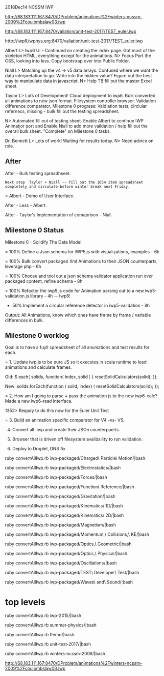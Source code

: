 2018Dec14 NCSSM IWP

http://68.183.111.167:8470/DProblem/animations%2Fwinters-ncssm-2009%2Fcoulombslaw03.iwp
 
http://68.183.111.167:8470/valiation/unit-test-2017/TEST_euler.iwp

http://iwp6.iwphys.org:8470/valiation/unit-test-2017/TEST_euler.iwp


Albert
L> Iwp6 UI - Continued on creating the index page. Got most of the skeleton HTML, everything except for the animations.
N> Focus Port the CSS, looking into less.  Copy bootstrap over into Public Folder.



Niall
L> Matching up the v4 -> v5 data arrays. Confused where we want the data interpretation to go.  Write into the hidden value?  Figure out the best way to manipulate data in javascript.
N> Help TB fill out the master Excel sheet.


Taylor
L> Lots of Development! Cloud deployment to iwp6. Bulk converted all animations to new json format. Filesystem controller browser. Validation difference comparator, Milestone 0 progress:  Valdiation tests, circlular refernecs, missing - bulk fill out the testing spreadsheet.

N> Automated fill out of testing sheet.  Enable Albert to continue IWP Animatjor port and Enable Niall to add more validation / help fill out the overall bulk sheet.  "Complete" on Milestone 0 tasks.

Dr. Bennett
L> Lots of work!  Waiting for results today.
N> Need advice on role.

## After

After - Bulk testing spreadhseet.

	Next step  Taylor + Niall -- Fill out the 1054 item spreadsheet completely and circulate before winter break next Friday.

= Albert - Demo of User Interface.


After - Less - Albert.

After - Taylor's Implementation of comaprison - Niall.



## Milestone 0 Status



Milestone 0 - Solidify The Data Model

= 100% Define a Json schema for IWP5.js with visualizations, examples - 6h

= 100%  Bulk convert packaged Xml Animations to their JSON counterparts, leverage php - 6h

= 100%  Choose and tool out a json schema validator application run over packaged content, refine schema - 8h

= 100%  Refactor the iwp5.js code for Animation parsing out to a new iwp5-validation.js library - 4h -- Iwp6!

- 50%   Implement a circular reference detector in iwp5-validation - 8h

Output: All Animations, know which ones have frame by frame / variable differences in bulk.








## Milestone 0 worklog

Goal is to have a fuyll spreadsheet of all anumations and test results for each.

= 1. Update iwp.js to be pure JS so it executes in scala runtime to load animations and calculate frames.

Old:
  $.each( solids, function( index, solid ) {
    resetSolidCalculators(solid);
  });

New:
  solids.forEach(function ( solid, index) {
    resetSolidCalculators(solid);
  });


= 2. How am I going to parse + pass the animation js to the new iwp6-calc?  Made a new iwp6-read interface.

1352> Reqady to do this now for the Euler Unit Test

= 3. Build an animation specific comparator for V4 -vs- V5.


4. Convert all .iwp and create their JSOn counterpaerts.

5. Browser that is driven off filesystem availbaility to run validation.

6. Deploy to Droplet, DNS fix



ruby convertAllIwp.rb iwp-packaged/Charged\ Particle\ Motion/|bash

ruby convertAllIwp.rb iwp-packaged/Electrostatics/|bash

ruby convertAllIwp.rb iwp-packaged/Forces/|bash

ruby convertAllIwp.rb iwp-packaged/Function\ Reference/|bash

ruby convertAllIwp.rb iwp-packaged/Gravitation/|bash

ruby convertAllIwp.rb iwp-packaged/Kinematics\ 1D/|bash

ruby convertAllIwp.rb iwp-packaged/Kinematics\ 2D/|bash

ruby convertAllIwp.rb iwp-packaged/Magnetism/|bash

ruby convertAllIwp.rb iwp-packaged/Momentum,\ Collisions,\ KE/|bash

ruby convertAllIwp.rb iwp-packaged/Optics,\ Geometric/|bash

ruby convertAllIwp.rb iwp-packaged/Optics,\ Physical/|bash

ruby convertAllIwp.rb iwp-packaged/Oscillations/|bash

ruby convertAllIwp.rb iwp-packaged/TEST\ Developer\ Test/|bash

ruby convertAllIwp.rb iwp-packaged/Waves\ and\ Sound/|bash

# top levels

ruby convertAllIwp.rb iwp-2015/|bash

ruby convertAllIwp.rb summer-physics/|bash

ruby convertAllIwp.rb ftemo/|bash

ruby convertAllIwp.rb unit-test-2017/|bash

ruby convertAllIwp.rb winters-ncssm-2009/|bash





http://68.183.111.167:8470/DProblem/animations%2Fwinters-ncssm-2009%2Fcoulombslaw03.iwp
 
 




